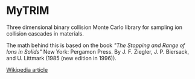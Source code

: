 MyTRIM
======

Three dimensional binary collision Monte Carlo library for sampling ion
collision cascades in materials.

The math behind this is based on the book
*"The Stopping and Range of Ions in Solids"* New York: Pergamon Press.
By J. F. Ziegler, J. P. Biersack, and U. Littmark (1985 (new edition in 1996)).

[Wikipedia article](https://en.wikipedia.org/wiki/Stopping_and_Range_of_Ions_in_Matter)
